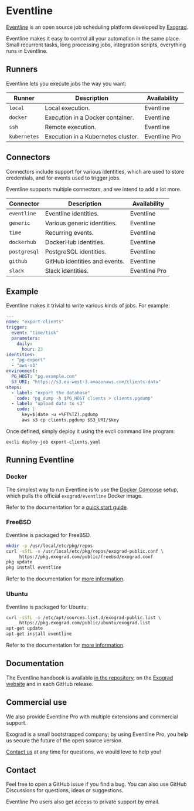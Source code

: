 # Eventline
[Eventline](https://eventline.net) is an open source job scheduling platform
developed by [Exograd](http://exograd.com).

Eventline makes it easy to control all your automation in the same place.
Small recurrent tasks, long processing jobs, integration scripts, everything
runs in Eventline.

## Runners
Eventline lets you execute jobs the way you want:

| Runner       | Description                        | Availability  |
|--------------|------------------------------------|---------------|
| `local`      | Local execution.                   | Eventline     |
| `docker`     | Execution in a Docker container.   | Eventline     |
| `ssh`        | Remote execution.                  | Eventline     |
| `kubernetes` | Execution in a Kubernetes cluster. | Eventline Pro |

## Connectors
Connectors include support for various identities, which are used to store
credentials, and for events used to trigger jobs.

Eventline supports multiple connectors, and we intend to add a lot more.

| Connector    | Description                   | Availability  |
|--------------|-------------------------------|---------------|
| `eventline`  | Eventline identities.         | Eventline     |
| `generic`    | Various generic identities.   | Eventline     |
| `time`       | Recurring events.             | Eventline     |
| `dockerhub`  | DockerHub identities.         | Eventline     |
| `postgresql` | PostgreSQL identities.        | Eventline     |
| `github`     | GitHub identities and events. | Eventline     |
| `slack`      | Slack identities.             | Eventline Pro |

## Example
Eventline makes it trivial to write various kinds of jobs. For example:

```yaml
---
name: "export-clients"
trigger:
  event: "time/tick"
  parameters:
    daily:
      hour: 23
identities:
  - "pg-export"
  - "aws-s3"
environment:
  PG_HOST: "pg.example.com"
  S3_URI: "https://s3.eu-west-3.amazonaws.com/clients-data"
steps:
  - label: "export the database"
    code: "pg_dump -h $PG_HOST clients > clients.pgdump"
  - label: "upload data to s3"
    code: |
      key=$(date -u +%FT%TZ).pgdump
      aws s3 cp clients.pgdump $S3_URI/$key
```

Once defined, simply deploy it using the evcli command line program:

```
evcli deploy-job export-clients.yaml
```

## Running Eventline
### Docker
The simplest way to run Eventline is to use the [Docker
Compose](misc/docker-compose.yaml) setup, which pulls the official
`exograd/eventline` Docker image.

Refer to the documentation for a [quick start
guide](https://www.exograd.com/doc/eventline/handbook.html#_getting_started).

### FreeBSD
Eventline is packaged for FreeBSD.

```sh
mkdir -p /usr/local/etc/pkg/repos
curl -sSfL -o /usr/local/etc/pkg/repos/exograd-public.conf \
     https://pkg.exograd.com/public/freebsd/exograd.conf
pkg update
pkg install eventline
```

Refer to the documentation for [more
information](https://www.exograd.com/doc/eventline/handbook.html#freebsd-package).

### Ubuntu
Eventline is packaged for Ubuntu:

```sh
curl -sSfL -o /etc/apt/sources.list.d/exograd-public.list \
     https://pkg.exograd.com/public/ubuntu/exograd.list
apt-get update
apt-get install eventline
```

Refer to the documentation for [more
information](https://www.exograd.com/doc/eventline/handbook.html#ubuntu-package).

## Documentation
The Eventline handbook is available [in the
repository](doc/handbook/handbook.adoc), on the [Exograd
website](https://www.exograd.com/doc/eventline/handbook.html) and in each
GitHub release.

## Commercial use
We also provide Eventline Pro with multiple extensions and commercial support.

Exograd is a small bootstrapped company; by using Eventline Pro, you help us
secure the future of the open source version.

[Contact us](mailto:contact@exograd.com) at any time for questions, we would
love to help you!

## Contact
Feel free to open a GitHub issue if you find a bug. You can also use
GitHub Discussions for questions, ideas or suggestions.

Eventline Pro users also get access to private support by email.
